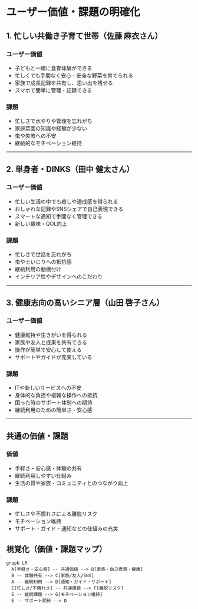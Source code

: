 # ユーザー価値・課題の明確化

## 1. 忙しい共働き子育て世帯（佐藤 麻衣さん）
### ユーザー価値
- 子どもと一緒に食育体験ができる
- 忙しくても手間なく安心・安全な野菜を育てられる
- 家族で成長記録を共有し、思い出を残せる
- スマホで簡単に管理・記録できる
### 課題
- 忙しさで水やりや管理を忘れがち
- 家庭菜園の知識や経験が少ない
- 虫や失敗への不安
- 継続的なモチベーション維持

---

## 2. 単身者・DINKS（田中 健太さん）
### ユーザー価値
- 忙しい生活の中でも癒しや達成感を得られる
- おしゃれな記録やSNSシェアで自己表現できる
- スマートな通知で手間なく管理できる
- 新しい趣味・QOL向上
### 課題
- 忙しさで世話を忘れがち
- 虫や土いじりへの抵抗感
- 継続利用の動機付け
- インテリア性やデザインへのこだわり

---

## 3. 健康志向の高いシニア層（山田 啓子さん）
### ユーザー価値
- 健康維持や生きがいを得られる
- 家族や友人と成果を共有できる
- 操作が簡単で安心して使える
- サポートやガイドが充実している
### 課題
- ITや新しいサービスへの不安
- 身体的な負担や複雑な操作への抵抗
- 困った時のサポート体制への期待
- 継続利用のための簡単さ・安心感

---

## 共通の価値・課題
### 価値
- 手軽さ・安心感・体験の共有
- 継続利用しやすい仕組み
- 生活の質や家族・コミュニティとのつながり向上
### 課題
- 忙しさや不慣れさによる離脱リスク
- モチベーション維持
- サポート・ガイド・通知などの仕組みの充実

## 視覚化（価値・課題マップ）

```mermaid
graph LR
  A[手軽さ・安心感] -- 共通価値 --> B[家族・自己表現・健康]
  B -- 体験共有 --> C[家族/友人/SNS]
  A -- 継続利用 --> D[通知・ガイド・サポート]
  E[忙しさ/不慣れさ] -- 共通課題 --> F[離脱リスク]
  E -- 継続課題 --> G[モチベーション維持]
  E -- サポート期待 --> D
```
